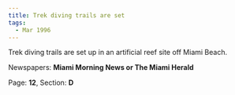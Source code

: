 ```yaml
---  
title: Trek diving trails are set  
tags:  
  - Mar 1996  
---  
```

  
Trek diving trails are set up in an artificial reef site off Miami Beach.  
  
Newspapers: **Miami Morning News or The Miami Herald**  
  
Page: **12**, Section: **D** 
